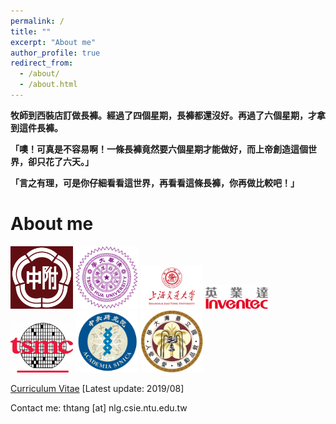 ```yaml
---
permalink: /
title: ""
excerpt: "About me"
author_profile: true
redirect_from: 
  - /about/
  - /about.html
---
```


**牧師到西裝店訂做長褲。經過了四個星期，長褲都還沒好。再過了六個星期，才拿到這件長褲。**

**「噢！可真是不容易啊！一條長褲竟然要六個星期才能做好，而上帝創造這個世界，卻只花了六天。」**

**「言之有理，可是你仔細看看這世界，再看看這條長褲，你再做比較吧！」**

About me
======
<img src='/images/HSNU.png' width='100'>
<img src='/images/The_Logo_of_National_Tsing_Hua_University.png' width='100'>
<img src='/images/130.png' width='100'>
<img src='/images/logo_inventec.png' width='100'>
<img src='/images/tsmc.jpg' width='100'>
<img src='/images/sinica_logo.png' width='100'>
<img src='/images/Emblem72.jpg' width='100'>
<!-- <img src='/images/sign2-032a.png' width='100'> -->

[Curriculum Vitae](http://thtang.github.io/files/Jason_Tang_Resume.pdf) [Latest update: 2019/08] 

Contact me: thtang [at] nlg.csie.ntu.edu.tw